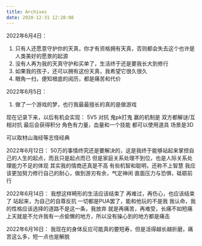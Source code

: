```yaml
---
title: Archives
date: 2020-12-31 12:28:08
---
```


2022年6月4日：
1. 只有人还愿意守护你的天真，你才有资格拥有天真，否则都会失去这个也许是人类美好的愿景的起源
2. 没有人再为我的天真守护和买单了，生活终于还是要我长大到修行
3. 如果我的孩子，还可以拥有这份天真，我希望它很久很久
4. 眼角一扫，便知根底的阅历，都是痛苦和代价

2022年6月5日：
1. 做了一个游戏的梦，也行我最最擅长的真的是做游戏

现在记录下来，以后有机会实现：
5V5 对抗
鬼pk打鬼
赢的机制是 双方都解谜/互相对抗
最后会获得积分
角色有力量，血量和一个技能
都可以使用道具
场景是3D

可以取材山海经等志怪经典


2022年6月12日：
50万的事情终究还是要解决的，这是我终于能够站起来掌控自己的人生的起点，而且只是起点而已
但是家庭关系处理不到位，也是人际关系处理能力不足的体现
其实我的情商还真是不高
有些机智和聪明，还称不上智慧
我应该更加努力修行自己的耐心，做到游刃有余，气定神闲
直面压力与恐惧，砥砺前行

2022年6月14日：
我想这样畸形的生活应该结束了
再难过，再伤心，也应该结束了
站起来，为自己的自尊反抗
一切都是PUA罢了，能和他玩的不是我
我认命，我的性格应该选择的道路不是这一条，我放弃
就是再痛苦，再难受，长痛不如短痛
上天就是不允许我有一点偷懒的地方，所以没有操心到的地方都是痛击

2022年6月16日：
我现在的身体反应可能真的要短寿，但是活得越长越折磨，痛苦这么多，短一点也是解脱